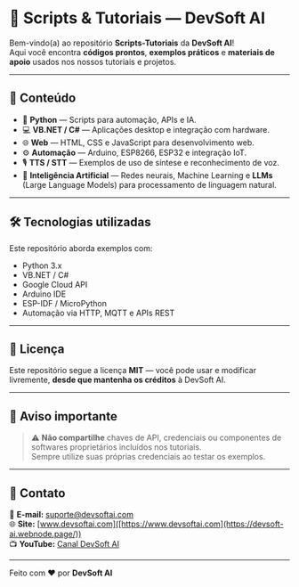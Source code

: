 # 🚀 Scripts & Tutoriais — DevSoft AI

Bem-vindo(a) ao repositório **Scripts-Tutoriais** da **DevSoft AI**!  
Aqui você encontra **códigos prontos**, **exemplos práticos** e **materiais de apoio** usados nos nossos tutoriais e projetos.

---

## 📂 Conteúdo
- 🐍 **Python** — Scripts para automação, APIs e IA.
- 💻 **VB.NET / C#** — Aplicações desktop e integração com hardware.
- 🌐 **Web** — HTML, CSS e JavaScript para desenvolvimento web.
- ⚙ **Automação** — Arduino, ESP8266, ESP32 e integração IoT.
- 🎙 **TTS / STT** — Exemplos de uso de síntese e reconhecimento de voz.
- 🧠 **Inteligência Artificial** — Redes neurais, Machine Learning e **LLMs** (Large Language Models) para processamento de linguagem natural.

---

## 🛠 Tecnologias utilizadas
Este repositório aborda exemplos com:
- Python 3.x
- VB.NET / C#
- Google Cloud API
- Arduino IDE
- ESP-IDF / MicroPython
- Automação via HTTP, MQTT e APIs REST

---

## 📜 Licença
Este repositório segue a licença **MIT** — você pode usar e modificar livremente, **desde que mantenha os créditos** à DevSoft AI.

---

## 📢 Aviso importante
> ⚠ **Não compartilhe** chaves de API, credenciais ou componentes de softwares proprietários incluídos nos tutoriais.  
> Sempre utilize suas próprias credenciais ao testar os exemplos.

---

## 💬 Contato
📧 **E-mail:** suporte@devsoftai.com  
🌐 **Site:** [www.devsoftai.com]([https://www.devsoftai.com](https://devsoft-ai.webnode.page/))  
📺 **YouTube:** [Canal DevSoft AI](https://www.youtube.com/@devsoftai)  

---

Feito com ❤️ por **DevSoft AI**
